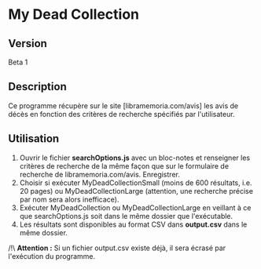 # My Dead Collection

## Version
Beta 1
## Description
Ce programme récupère sur le site [libramemoria.com/avis] les avis de décès en fonction des critères de recherche spécifiés par l'utilisateur.
## Utilisation
1. Ouvrir le fichier **searchOptions.js** avec un bloc-notes et renseigner les critères de recherche de la même façon que sur le formulaire de recherche de libramemoria.com/avis. Enregistrer.
2. Choisir si exécuter MyDeadCollectionSmall (moins de 600 résultats, i.e. 20 pages) ou MyDeadCollectionLarge (attention, une recherche précise par nom sera alors inefficace).
3. Exécuter MyDeadCollection ou MyDeadCollectionLarge en veillant à ce que searchOptions.js soit dans le même dossier que l'exécutable.
4. Les résultats sont disponibles au format CSV dans **output.csv** dans le même dossier.

/!\ **Attention :** Si un fichier output.csv existe déjà, il sera écrasé par l'exécution du programme.